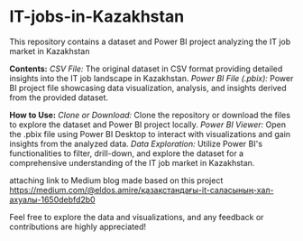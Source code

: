 # IT-jobs-in-Kazakhstan
This repository contains a dataset and Power BI project analyzing the IT job market in Kazakhstan

**Contents:**
_CSV File:_ The original dataset in CSV format providing detailed insights into the IT job landscape in Kazakhstan.
_Power BI File (.pbix):_ Power BI project file showcasing data visualization, analysis, and insights derived from the provided dataset.

**How to Use:**
_Clone or Download:_ Clone the repository or download the files to explore the dataset and Power BI project locally.
_Power BI Viewer:_ Open the .pbix file using Power BI Desktop to interact with visualizations and gain insights from the analyzed data.
_Data Exploration:_ Utilize Power BI's functionalities to filter, drill-down, and explore the dataset for a comprehensive understanding of the IT job market in Kazakhstan.

attaching link to Medium blog made based on this project
https://medium.com/@eldos.amire/қазақстандағы-it-саласының-хал-ахуалы-1650debfd2b0

Feel free to explore the data and visualizations, and any feedback or contributions are highly appreciated!
